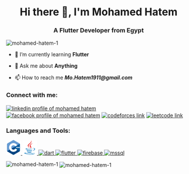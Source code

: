 <h1 align="center">Hi there 👋, I'm Mohamed Hatem</h1>
<h3 align="center">A Flutter Developer from Egypt</h3>

<p align="left"> <img src="https://komarev.com/ghpvc/?username=mohamed-hatem-1&label=Profile%20views&color=0e75b6&style=flat" alt="mohamed-hatem-1" /> </p>

- 🌱 I’m currently learning **Flutter**

- 💬 Ask me about **Anything**

- 📫 How to reach me **_Mo.Hatem1911@gmail.com_**

<h3 align="left">Connect with me:</h3>
<p align="left">
<a href="https://linkedin.com/in/mohamed-hatem-197431232" target="blank"><img align="center" src="https://raw.githubusercontent.com/rahuldkjain/github-profile-readme-generator/master/src/images/icons/Social/linked-in-alt.svg" alt="linkedin profile of mohamed hatem" height="30" width="40" /></a>
<a href="https://fb.com/profile.php?id=100050200810052" target="blank"><img align="center" src="https://raw.githubusercontent.com/rahuldkjain/github-profile-readme-generator/master/src/images/icons/Social/facebook.svg" alt="facebook profile of mohamed hatem" height="30" width="40" /></a>
<a href="https://codeforces.com/profile/Mhmd-Hatem" target="blank"><img align="center" src="https://raw.githubusercontent.com/rahuldkjain/github-profile-readme-generator/master/src/images/icons/Social/codeforces.svg" alt="codeforces link" height="30" width="40" /></a>
<a href="https://leetcode.com/Mhmd-Hatem/" target="blank"><img align="center" src="https://raw.githubusercontent.com/rahuldkjain/github-profile-readme-generator/master/src/images/icons/Social/leet-code.svg" alt="leetcode link" height="30" width="40" /></a>
</p>

<h3 align="left">Languages and Tools:</h3>
<p align="left"> <a href="https://www.w3schools.com/cpp/" target="_blank" rel="noreferrer"> <img src="https://raw.githubusercontent.com/devicons/devicon/master/icons/cplusplus/cplusplus-original.svg" alt="cplusplus" width="40" height="40"/> <a href="https://www.java.com" target="_blank" rel="noreferrer"> <img src="https://raw.githubusercontent.com/devicons/devicon/master/icons/java/java-original.svg" alt="java" width="40" height="40"/> </a> </a> <a href="https://dart.dev" target="_blank" rel="noreferrer"> <img src="https://www.vectorlogo.zone/logos/dartlang/dartlang-icon.svg" alt="dart" width="40" height="40"/> </a> </a> <a href="https://flutter.dev" target="_blank" rel="noreferrer"> <img src="https://www.vectorlogo.zone/logos/flutterio/flutterio-icon.svg" alt="flutter" width="40" height="40"/> <a href="https://firebase.google.com/" target="_blank" rel="noreferrer"> <img src="https://www.vectorlogo.zone/logos/firebase/firebase-icon.svg" alt="firebase" width="40" height="40"/> </a> <a href="https://www.microsoft.com/en-us/sql-server" target="_blank" rel="noreferrer"> <img src="https://www.svgrepo.com/show/303229/microsoft-sql-server-logo.svg" alt="mssql" width="40" height="40"/> </a> </p>

<p><img align="left" src="https://github-readme-stats.vercel.app/api/top-langs?username=mohamed-hatem-1&show_icons=true&locale=en&layout=compact" alt="mohamed-hatem-1" /></p>

<p>&nbsp;<img align="center" src="https://github-readme-stats.vercel.app/api?username=mohamed-hatem-1&show_icons=true&locale=en" alt="mohamed-hatem-1" /></p>

